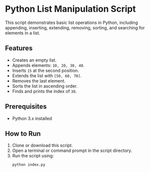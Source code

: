 
# Python List Manipulation Script

This script demonstrates basic list operations in Python, including appending, inserting, extending, removing, sorting, and searching for elements in a list.

## Features
- Creates an empty list.
- Appends elements: `10, 20, 30, 40`.
- Inserts `15` at the second position.
- Extends the list with `[50, 60, 70]`.
- Removes the last element.
- Sorts the list in ascending order.
- Finds and prints the index of `30`.

## Prerequisites
- Python 3.x installed

## How to Run
1. Clone or download this script.
2. Open a terminal or command prompt in the script directory.
3. Run the script using:
   ```sh
   python index.py
